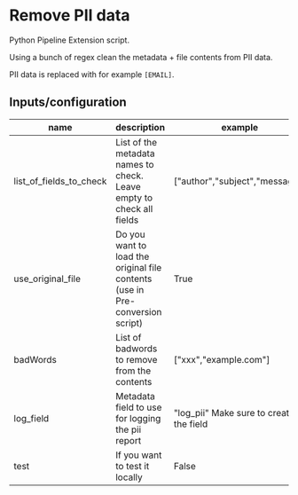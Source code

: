# Remove PII data

Python Pipeline Extension script.

Using a bunch of regex clean the metadata + file contents from PII data.

PII data is replaced with for example `[EMAIL]`.

## Inputs/configuration

| name                    | description                                                                   | example                                 |
| ----------------------- | ----------------------------------------------------------------------------- | --------------------------------------- |
| list_of_fields_to_check | List of the metadata names to check. Leave empty to check all fields          | ["author","subject","message"]          |
| use_original_file       | Do you want to load the original file contents (use in Pre-conversion script) | True                                    |
| badWords                | List of badwords to remove from the contents                                  | ["xxx","example.com"]                   |
| log_field               | Metadata field to use for logging the pii report                              | "log_pii" Make sure to create the field |
| test                    | If you want to test it locally                                                | False                                   |
